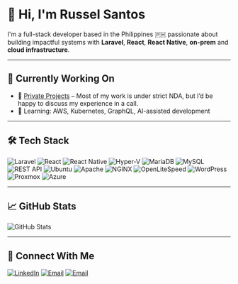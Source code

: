 # 👋 Hi, I'm Russel Santos

I'm a full-stack developer based in the Philippines 🇵🇭 passionate about building impactful systems with **Laravel**, **React**, **React Native**, **on-prem** and **cloud infrastructure**.

---

## 💼 Currently Working On
- 🚀 [Private Projects](#) – Most of my work is under strict NDA, but I’d be happy to discuss my experience in a call.
- 🧠 Learning: AWS, Kubernetes, GraphQL, AI-assisted development

---

## 🛠️ Tech Stack
![Laravel](https://img.shields.io/badge/Laravel-%23FF2D20.svg?style=flat&logo=laravel&logoColor=white)
![React](https://img.shields.io/badge/React-%2320232a.svg?style=flat&logo=react&logoColor=%2361DAFB)
![React Native](https://img.shields.io/badge/React_Native-20232A?style=for-the-badge&logo=react&logoColor=61DAFB)
![Hyper-V](https://img.shields.io/badge/Hyper--V-0078D7?style=for-the-badge&logo=microsoft&logoColor=white)
![MariaDB](https://img.shields.io/badge/MariaDB-003545?style=for-the-badge&logo=mariadb&logoColor=white)
![MySQL](https://img.shields.io/badge/MySQL-4479A1?style=for-the-badge&logo=mysql&logoColor=white)
![REST API](https://img.shields.io/badge/REST-API-005571?style=for-the-badge)
![Ubuntu](https://img.shields.io/badge/Ubuntu-E95420?style=for-the-badge&logo=ubuntu&logoColor=white)
![Apache](https://img.shields.io/badge/Apache-D22128?style=for-the-badge&logo=apache&logoColor=white)
![NGINX](https://img.shields.io/badge/Nginx-009639?style=for-the-badge&logo=nginx&logoColor=white)
![OpenLiteSpeed](https://img.shields.io/badge/OpenLiteSpeed-2F8FDE?style=for-the-badge&logo=openlitespeed&logoColor=white)
![WordPress](https://img.shields.io/badge/WordPress-21759B?style=for-the-badge&logo=wordpress&logoColor=white)
![Proxmox](https://img.shields.io/badge/Proxmox-333333?style=flat&logo=proxmox&logoColor=white)
![Azure](https://img.shields.io/badge/Azure-0078D4?style=for-the-badge&logo=microsoft-azure&logoColor=white)

---

## 📈 GitHub Stats
![GitHub Stats](https://github-readme-stats.vercel.app/api?username=rgsantos18&show_icons=true&theme=tokyonight)

---

## 🔗 Connect With Me
[![LinkedIn](https://img.shields.io/badge/-LinkedIn-blue?style=flat-square&logo=Linkedin&logoColor=white)](https://www.linkedin.com/in/russel-santos-82657579/)
[![Email](https://img.shields.io/badge/Email-D14836?style=flat&logo=gmail&logoColor=white)](mailto:santos.russel@gmail.com)
[![Email](https://img.shields.io/badge/Email-0078D4?style=for-the-badge&logo=microsoft-outlook&logoColor=white)](mailto:rgsantos.dev@outlook.com)
